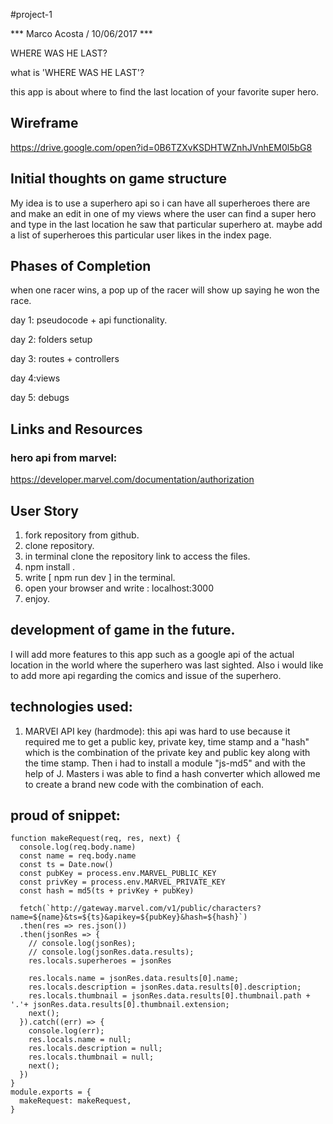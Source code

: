#project-1

*** Marco Acosta / 10/06/2017 ***

WHERE WAS HE LAST?

what is 'WHERE WAS HE LAST'?

this app is about where to find the last location of your favorite super hero.

## Wireframe
https://drive.google.com/open?id=0B6TZXvKSDHTWZnhJVnhEM0l5bG8

## Initial thoughts on game structure

My idea is to use a superhero api so i can have all superheroes there are and make an edit in one of my views where the user can find a super hero and type in the last location he saw that particular superhero at. maybe add a list of superheroes this particular user likes in the index page.


## Phases of Completion
when one racer wins, a pop up of the racer will show up saying he won the race.

 day 1: pseudocode + api functionality.

 day 2: folders setup

 day 3: routes + controllers

 day 4:views

 day 5: debugs

## Links and Resources
### hero api from marvel:
https://developer.marvel.com/documentation/authorization

## User Story

1. fork repository from github.
2. clone repository.
3. in terminal clone the repository link to access the files.
4. npm install .
5. write [ npm run dev ] in the terminal.
6. open your browser and write : localhost:3000
7. enjoy.


## development of game in the future.

I will add more features to this app such as a google api of the actual location in the world where the superhero was last sighted.
Also i would like to add more api regarding the comics and issue of the superhero.

## technologies used:

1. MARVEl API key (hardmode):
this api was hard to use because it required me to get a public key, private key, time stamp and a "hash" which is the combination of the private key and public key along with the time stamp. Then i had to install a module "js-md5"
and with the help of J. Masters i was able to find a hash converter which allowed me to create a brand new code with the combination of each.


## proud of snippet:
```
function makeRequest(req, res, next) {
  console.log(req.body.name)
  const name = req.body.name
  const ts = Date.now()
  const pubKey = process.env.MARVEL_PUBLIC_KEY
  const privKey = process.env.MARVEL_PRIVATE_KEY
  const hash = md5(ts + privKey + pubKey)

  fetch(`http://gateway.marvel.com/v1/public/characters?name=${name}&ts=${ts}&apikey=${pubKey}&hash=${hash}`)
  .then(res => res.json())
  .then(jsonRes => {
    // console.log(jsonRes);
    // console.log(jsonRes.data.results);
    res.locals.superheroes = jsonRes

    res.locals.name = jsonRes.data.results[0].name;
    res.locals.description = jsonRes.data.results[0].description;
    res.locals.thumbnail = jsonRes.data.results[0].thumbnail.path + '.'+ jsonRes.data.results[0].thumbnail.extension;
    next();
  }).catch((err) => {
    console.log(err);
    res.locals.name = null;
    res.locals.description = null;
    res.locals.thumbnail = null;
    next();
  })
}
module.exports = {
  makeRequest: makeRequest,
}
```
